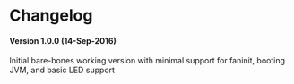 # **Changelog**

#### **Version 1.0.0 (14-Sep-2016)**
Initial bare-bones working version with minimal support
for faninit, booting JVM, and basic LED support